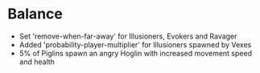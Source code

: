 # Balance
* Set 'remove-when-far-away' for Illusioners, Evokers and Ravager
* Added 'probability-player-multiplier' for Illusioners spawned by Vexes
* 5% of Piglins spawn an angry Hoglin with increased movement speed and health